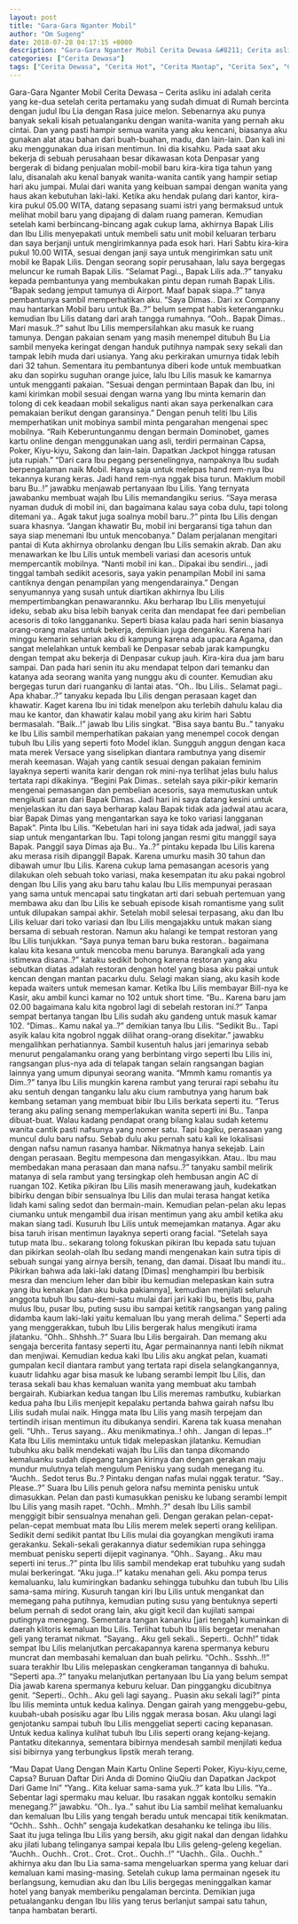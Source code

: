 ```yaml
---
layout: post
title: "Gara-Gara Nganter Mobil"
author: "Om Sugeng"
date: 2018-07-28 04:17:15 +0000
description: "Gara-Gara Nganter Mobil Cerita Dewasa &#8211; Cerita asliku ini adalah cerita yang ke-dua setelah cerita pertamaku yang sudah dimuat di Rumah bercinta dengan judul Ibu Lia dengan Rasa juice melon. Se..."
categories: ["Cerita Dewasa"]
tags: ["Cerita Dewasa", "Cerita Hot", "Cerita Mantap", "Cerita Sex", "Cinta Hanya Nafsu", "Cinta Terlarang"]
---
```



Gara-Gara Nganter Mobil
Cerita Dewasa &#8211; Cerita asliku ini adalah cerita yang ke-dua setelah cerita pertamaku yang sudah dimuat di Rumah bercinta dengan judul Ibu Lia dengan Rasa juice melon. Sebenarnya aku punya banyak sekali kisah petualanganku dengan wanita-wanita yang pernah aku cintai.
Dan yang pasti hampir semua wanita yang aku kencani, biasanya aku gunakan alat atau bahan dari buah-buahan, madu, dan lain-lain. Dan kali ini aku menggunakan dua irisan mentimun. Ini dia kisahku.
Pada saat aku bekerja di sebuah perusahaan besar dikawasan kota Denpasar yang bergerak di bidang penjualan mobil-mobil baru kira-kira tiga tahun yang lalu, disanalah aku kenal banyak wanita-wanita cantik yang hampir setiap hari aku jumpai. Mulai dari wanita yang keibuan sampai dengan wanita yang haus akan kebutuhan laki-laki.
Ketika aku hendak pulang dari kantor, kira-kira pukul 05.00 WITA, datang sepasang suami istri yang bermaksud untuk melihat mobil baru yang dipajang di dalam ruang pameran. Kemudian setelah kami berbincang-bincang agak cukup lama, akhirnya Bapak Lilis dan Ibu Lilis menyepakati untuk membeli satu unit mobil keluaran terbaru dan saya berjanji untuk mengirimkannya pada esok hari.
Hari Sabtu kira-kira pukul 10.00 WITA, sesuai dengan janji saya untuk mengirimkan satu unit mobil ke Bapak Lilis. Dengan seorang sopir perusahaan, lalu saya bergegas meluncur ke rumah Bapak Lilis.
“Selamat Pagi.., Bapak Lilis ada..?” tanyaku kepada pembantunya yang membukakan pintu depan rumah Bapak Lilis.
“Bapak sedang jemput tamunya di Airport. Maaf bapak siapa..?” tanya pembantunya sambil memperhatikan aku.
“Saya Dimas.. Dari xx Company mau hantarkan Mobil baru untuk Ba..?” belum sempat habis keterangannku kemudian Ibu Lilis datang dari arah tangga rumahnya.
“Ooh.. Bapak Dimas.. Mari masuk..?” sahut Ibu Lilis mempersilahkan aku masuk ke ruang tamunya.
Dengan pakaian senam yang masih menempel ditubuh Bu Lia sambil menyeka keringat dengan handuk putihnya nampak sexy sekali dan tampak lebih muda dari usianya. Yang aku perkirakan umurnya tidak lebih dari 32 tahun. Sementara itu pembantunya diberi kode untuk membuatkan aku dan sopirku suguhan orange juice, lalu Ibu Lilis masuk ke kamarnya untuk mengganti pakaian.
“Sesuai dengan permintaan Bapak dan Ibu, ini kami kirimkan mobil sesuai dengan warna yang Ibu minta kemarin dan tolong di cek keadaan mobil sekaligus nanti akan saya perkenalkan cara pemakaian berikut dengan garansinya.”
Dengan penuh teliti Ibu Lilis memperhatikan unit mobinya sambil minta pengarahan mengenai spec mobilnya.
“Raih Keberuntunganmu dengan bermain Dominobet, games kartu online dengan menggunakan uang asli, terdiri permainan Capsa, Poker, Kiyu-kiyu, Sakong dan lain-lain. Dapatkan Jackpot hingga ratusan juta rupiah.”
“Dari cara Ibu pegang persenelingnya, nampaknya Ibu sudah berpengalaman naik Mobil. Hanya saja untuk melepas hand rem-nya Ibu tekannya kurang keras. Jadi hand rem-nya nggak bisa turun. Maklum mobil baru Bu..!” jawabku menjawab pertanyaan Ibu Lilis. Yang ternyata jawabanku membuat wajah Ibu Lilis memandangiku serius.
“Saya merasa nyaman duduk di mobil ini, dan bagaimana kalau saya coba dulu, tapi tolong ditemani ya.. Agak takut juga soalnya mobil baru..?” pinta Ibu Lilis dengan suara khasnya.
“Jangan khawatir Bu, mobil ini bergaransi tiga tahun dan saya siap menemani Ibu untuk mencobanya.”
Dalam perjalanan mengitari pantai di Kuta akhirnya obrolanku dengan Ibu Lilis semakin akrab. Dan aku menawarkan ke Ibu Lilis untuk membeli variasi dan acesoris untuk mempercantik mobilnya.
“Nanti mobil ini kan.. Dipakai ibu sendiri.., jadi tinggal tambah sedikit acesoris, saya yakin penampilan Mobil ini sama cantiknya dengan penampilan yang mengendarainya.”
Dengan senyumannya yang susah untuk diartikan akhirnya Ibu Lilis mempertimbangkan penawarannku. Aku berharap Ibu Lilis menyetujui ideku, sebab aku bisa lebih banyak cerita dan mendapat fee dari pembelian acesoris di toko langgananku.
Seperti biasa kalau pada hari senin biasanya orang-orang malas untuk bekerja, demikian juga denganku. Karena hari minggu kemarin seharian aku di kampung karena ada upacara Agama, dan sangat melelahkan untuk kembali ke Denpasar sebab jarak kampungku dengan tempat aku bekerja di Denpasar cukup jauh. Kira-kira dua jam baru sampai. Dan pada hari senin itu aku mendapat telpon dari temanku dan katanya ada seorang wanita yang nunggu aku di counter. Kemudian aku bergegas turun dari ruanganku di lantai atas.
“Oh.. Ibu Lilis.. Selamat pagi.. Apa khabar..?” tanyaku kepada Ibu Lilis dengan perasaan kaget dan khawatir.
Kaget karena Ibu ini tidak menelpon aku terlebih dahulu kalau dia mau ke kantor, dan khawatir kalau mobil yang aku kirim hari Sabtu bermasalah.
“Baik..!” jawab Ibu Lilis singkat.
“Bisa saya bantu Bu..” tanyaku ke Ibu Lilis sambil memperhatikan pakaian yang menempel cocok dengan tubuh Ibu Lilis yang seperti foto Model iklan. Sungguh anggun dengan kaca mata merek Versace yang siselipkan diantara rambutnya yang disemir merah keemasan. Wajah yang cantik sesuai dengan pakaian feminim layaknya seperti wanita karir dengan rok mini-nya terlihat jelas bulu halus tertata rapi dikakinya.
“Begini Pak Dimas.. setelah saya pikir-pikir kemarin mengenai pemasangan dan pembelian acesoris, saya memutuskan untuk mengikuti saran dari Bapak Dimas. Jadi hari ini saya datang kesini untuk menjelaskan itu dan saya berharap kalau Bapak tidak ada jadwal atau acara, biar Bapak Dimas yang mengantarkan saya ke toko variasi langganan Bapak”. Pinta Ibu Lilis.
“Kebetulan hari ini saya tidak ada jadwal, jadi saya siap untuk mengantarkan Ibu. Tapi tolong jangan resmi gitu manggil saya Bapak. Panggil saya Dimas aja Bu.. Ya..?” pintaku kepada Ibu Lilis karena aku merasa risih dipanggil Bapak. Karena umurku masih 30 tahun dan dibawah umur Ibu Lilis.
Karena cukup lama pemasangan acesoris yang dilakukan oleh sebuah toko variasi, maka kesempatan itu aku pakai ngobrol dengan Ibu Lilis yang aku baru tahu kalau Ibu Lilis mempunyai perasaan yang sama untuk mencapai satu tingkatan arti dari sebuah pertemuan yang membawa aku dan Ibu Lilis ke sebuah episode kisah romantisme yang sulit untuk dilupakan sampai akhir.
Setelah mobil selesai terpasang, aku dan Ibu Lilis keluar dari toko variasi dan Ibu Lilis mengajakku untuk makan siang bersama di sebuah restoran. Namun aku halangi ke tempat restoran yang Ibu Lilis tunjukkan.
“Saya punya teman baru buka restoran.. bagaimana kalau kita kesana untuk mencoba menu barunya. Barangkali ada yang istimewa disana..?” kataku sedikit bohong karena restoran yang aku sebutkan diatas adalah restoran dengan hotel yang biasa aku pakai untuk kencan dengan mantan pacarku dulu.
Selagi makan siang, aku kasih kode kepada waiters untuk memesan kamar. Ketika Ibu Lilis membayar Bill-nya ke Kasir, aku ambil kunci kamar no 102 untuk short time.
“Bu.. Karena baru jam 02.00 bagaimana kalu kita ngobrol lagi di sebelah restoran ini.?” Tanpa sempat bertanya tangan Ibu Lilis sudah aku gandeng untuk masuk kamar 102.
“Dimas.. Kamu nakal ya..?” demikian tanya Ibu Lilis.
“Sedikit Bu.. Tapi asyik kalau kita ngobrol nggak dilihat orang-orang disekitar.” jawabku mengalihkan perhatiannya.
Sambil kusentuh halus jari jemarinya sebab menurut pengalamanku orang yang berbintang virgo seperti Ibu Lilis ini, rangsangan plus-nya ada di telapak tangan selain rangsangan bagian lainnya yang umum dipunyai seorang wanita.
“Mmmh kamu romantis ya Dim..?” tanya Ibu Lilis mungkin karena rambut yang terurai rapi sebahu itu aku sentuh dengan tanganku lalu aku cium rambutnya yang harum bak kembang setaman yang membuat bibir Ibu Lilis berkata seperti itu.
“Terus terang aku paling senang memperlakukan wanita seperti ini Bu.. Tanpa dibuat-buat. Walau kadang pendapat orang bilang kalau sudah ketemu wanita cantik pasti nafsunya yang nomer satu. Tapi bagiku, perasaan yang muncul dulu baru nafsu. Sebab dulu aku pernah satu kali ke lokalisasi dengan nafsu namun rasanya hambar. Nikmatnya hanya sekejab. Lain dengan perasaan. Begitu mempesona dan mengasyikkan. Atau.. Ibu mau membedakan mana perasaan dan mana nafsu..?” tanyaku sambil melirik matanya di sela rambut yang tersingkap oleh hembusan angin AC di ruangan 102.
Ketika pikiran Ibu Lilis masih menerawang jauh, kudekatkan bibirku dengan bibir sensualnya Ibu Lilis dan mulai terasa hangat ketika lidah kami saling sedot dan bermain-main. Kemudian pelan-pelan aku lepas ciumanku untuk mengambil dua irisan mentimun yang aku ambil ketika aku makan siang tadi. Kusuruh Ibu Lilis untuk memejamkan matanya. Agar aku bisa taruh irisan mentimun layaknya seperti orang facial.
“Setelah saya tutup mata Ibu.. sekarang tolong fokuskan pikiran Ibu kepada satu tujuan dan pikirkan seolah-olah Ibu sedang mandi mengenakan kain sutra tipis di sebuah sungai yang airnya bersih, tenang, dan damai. Disaat Ibu mandi itu.. Pikirkan bahwa ada laki-laki datang [Dimas] menghampiri Ibu berbisik mesra dan mencium leher dan bibir ibu kemudian melepaskan kain sutra yang ibu kenakan [dan aku buka pakiannya], kemudian menjilati seluruh anggota tubuh Ibu satu-demi-satu mulai dari jari kaki Ibu, betis Ibu, paha mulus Ibu, pusar Ibu, puting susu ibu sampai ketitik rangsangan yang paling didamba kaum laki-laki yaitu kemaluan Ibu yang merah delima.”
Seperti ada yang menggerakkan, tubuh Ibu Lilis bergerak halus mengikuti irama jilatanku.
“Ohh.. Shhshh..?” Suara Ibu Lilis bergairah.
Dan memang aku sengaja bercerita fantasy seperti itu, Agar permainannya nanti lebih nikmat dan menjiwai. Kemudian kedua kaki Ibu Lilis aku angkat pelan, kuamati gumpalan kecil diantara rambut yang tertata rapi disela selangkangannya, kuautr lidahku agar bisa masuk ke lubang serambi lempit Ibu Lilis, dan terasa sekali bau khas kemaluan wanita yang membuat aku tambah bergairah. Kubiarkan kedua tangan Ibu Lilis meremas rambutku, kubiarkan kedua paha Ibu Lilis menjepit kepalaku pertanda bahwa gairah nafsu Ibu Lilis sudah mulai naik. Hingga mata Ibu Lilis yang masih terpejam dan tertindih irisan mentimun itu dibukanya sendiri. Karena tak kuasa menahan geli.
“Uhh.. Terus sayang.. Aku menikmatinya..! ohh.. Jangan di lepas..!” Kata Ibu Lilis memintaku untuk tidak melepaskan jilatanku. Kemudian tubuhku aku balik mendekati wajah Ibu Lilis dan tanpa dikomando kemaluanku sudah dipegang tangan kirinya dan dengan gerakan maju mundur mulutnya telah mengulum Penisku yang sudah menegang itu.
“Auchh.. Sedot terus Bu..? Pintaku dengan nafas mulai nggak teratur.
“Say.. Please..?” Suara Ibu Lilis penuh gelora nafsu meminta penisku untuk dimasukkan.
Pelan dan pasti kumasukkan penisku ke lubang serambi lempit Ibu Lilis yang masih rapet.
“Ochh.. Mmhh..?” desah Ibu Lilis sambil menggigit bibir sensualnya menahan geli.
Dengan gerakan pelan-cepat-pelan-cepat membuat mata Ibu Lilis merem melek seperti orang kelilipan. Sedikit demi sedikit pantat Ibu Lilis mulai dia goyangkan mengikuti irama gerakanku. Sekali-sekali gerakannya diatur sedemikian rupa sehingga membuat penisku seperti dijepit vaginanya.
“Ohh.. Sayang.. Aku mau seperti ini terus..?” pinta Ibu lilis sambil mendekap erat tubuhku yang sudah mulai berkeringat.
“Aku juga..!” kataku menahan geli.
Aku pompa terus kemaluanku, lalu kumiringkan badanku sehingga tubuhku dan tubuh Ibu Lilis sama-sama miring. Kusuruh tangan kiri Ibu Lilis untuk mengankat dan memegang paha putihnya, kemudian puting susu yang bentuknya seperti belum pernah di sedot orang lain, aku gigit kecil dan kujilati sampai putingnya menegang. Sementara tangan kananku [jari tengah] kumainkan di daerah klitoris kemaluan Ibu Lilis. Terlihat tubuh Ibu lilis bergetar menahan geli yang teramat nikmat.
“Sayang.. Aku geli sekali.. Seperti.. Ochh!” tidak sempat Ibu Lilis melanjutkan percakapannya karena spermanya keburu muncrat dan membasahi kemaluan dan buah pelirku.
“Ochh.. Ssshh..!!” suara terakhir Ibu Lilis melepaskan cengkeraman tangannya di bahuku.
“Seperti apa..?” tanyaku melanjutkan pertanyaan Ibu Lia yang belum sempat Dia jawab karena spermanya keburu keluar. Dan pinggangku dicubitnya genit.
“Seperti.. Ochh.. Aku geli lagi sayang.. Puasin aku sekali lagi?” pinta Ibu lilis meminta untuk kedua kalinya.
Dengan gairah yang menggebu-gebu, kuubah-ubah posisiku agar Ibu Lilis nggak merasa bosan. Aku ulangi lagi genjotanku sampai tubuh Ibu Lilis menggeliat seperti cacing kepanasan. Untuk kedua kalinya kulihat tubuh Ibu Lilis seperti orang kejang-kejang. Pantatku ditekannya, sementara bibirnya mendesah sambil menjilati kedua sisi bibirnya yang terbungkus lipstik merah terang.

&#8220;Mau Dapat Uang Dengan Main Kartu Online Seperti Poker, Kiyu-kiyu,ceme, Capsa? Buruan Daftar Diri Anda di Domino QiuQiu dan Dapatkan Jackpot Dari Game Ini&#8221;
“Yang.. Kita keluar sama-sama yuk..?” kata Ibu Lilis.
“Ya.. Sebentar lagi spermaku mau keluar. Ibu rasakan nggak kontolku semakin menegang.?” jawabku.
“Oh.. Iya..” sahut ibu Lia sambil melihat kemaluanku dan kemaluan Ibu Lilis yang tengah beradu untuk mencapai titik kenikmatan.
“Ochh.. Sshh.. Ochh” sengaja kudekatkan desahanku ke telinga ibu lilis. Saat itu juga telinga Ibu Lilis yang bersih, aku gigit nakal dan dengan lidahku aku jilati lubang telinganya sampai kepala Ibu Lilis geleng-geleng kegelian.
“Auchh.. Ouchh.. Crot.. Crot.. Crot.. Ouchh..!”
“Uachh.. Gila.. Ouchh..” akhirnya aku dan Ibu Lia sama-sama mengeluarkan sperma yang keluar dari kemaluan kami masing-masing.
Setelah cukup lama permainan ngesek itu berlangsung, kemudian aku dan Ibu Lilis bergegas meninggalkan kamar hotel yang banyak memberiku pengalaman bercinta. Demikian juga petualanganku dengan Ibu lilis yang terus berlanjut sampai satu tahun, tanpa hambatan berarti.
